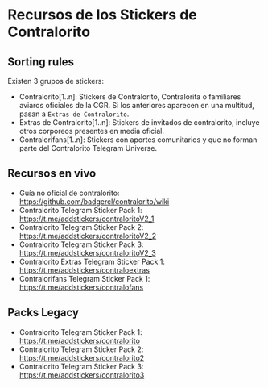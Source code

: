 # Recursos de los Stickers de Contralorito

## Sorting rules
Existen 3 grupos de stickers:
* Contralorito[1..n]: Stickers de Contralorito, Contralorita o familiares aviaros oficiales de la CGR. Si los anteriores aparecen en una multitud, pasan a `Extras de Contralorito`.
* Extras de Contralorito[1..n]: Stickers de invitados de contralorito, incluye otros corporeos presentes en media oficial.
* Contralorifans[1..n]: Stickers con aportes comunitarios y que no forman parte del Contralorito Telegram Universe.

## Recursos en vivo
* Guía no oficial de contralorito: https://github.com/badgercl/contralorito/wiki
* Contralorito Telegram Sticker Pack 1: https://t.me/addstickers/contraloritoV2_1
* Contralorito Telegram Sticker Pack 2: https://t.me/addstickers/contraloritoV2_2
* Contralorito Telegram Sticker Pack 3: https://t.me/addstickers/contraloritoV2_3
* Contralorito Extras Telegram Sticker Pack 1: https://t.me/addstickers/contraloextras
* Contralorifans Telegram Sticker Pack 1: https://t.me/addstickers/contralofans

## Packs Legacy
* Contralorito Telegram Sticker Pack 1: https://t.me/addstickers/contralorito
* Contralorito Telegram Sticker Pack 2: https://t.me/addstickers/contralorito2
* Contralorito Telegram Sticker Pack 3: https://t.me/addstickers/contralorito3
